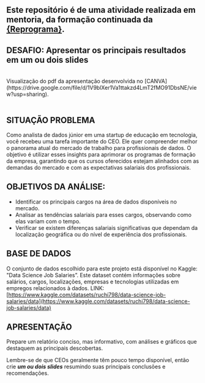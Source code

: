 ## Este repositório é de uma atividade realizada em mentoria, da formação continuada da [{Reprograma}](https://www.reprograma.com.br/).

## DESAFIO: Apresentar os principais resultados em um ou dois slides

<br>
Visualização do pdf da apresentação desenvolvida no [CANVA](https://drive.google.com/file/d/1V9blXer1Va1ttakzd4LmT2fMO91DbsNE/view?usp=sharing).

<br>
<br>

## SITUAÇÃO PROBLEMA

Como analista de dados júnior em uma startup de educação em tecnologia, você recebeu uma tarefa importante do CEO. Ele quer compreender melhor o panorama atual do mercado de trabalho para profissionais de dados. O objetivo é utilizar esses insights para aprimorar os programas de formação da empresa, garantindo que os cursos oferecidos estejam alinhados com as demandas do mercado e com as expectativas salariais dos profissionais.

## OBJETIVOS DA ANÁLISE:

- Identificar os principais cargos na área de dados disponíveis no mercado.
- Analisar as tendências salariais para esses cargos, observando como elas variam com o tempo.
- Verificar se existem diferenças salariais significativas que dependam da localização geográfica ou do nível de experiência dos profissionais.

## BASE DE DADOS 

O conjunto de dados escolhido para este projeto está disponível no Kaggle: "Data Science Job Salaries”. Este dataset contém informações sobre salários, cargos, localizações, empresas e tecnologias utilizadas em empregos relacionados à dados. LINK: [https://www.kaggle.com/datasets/ruchi798/data-science-job-salaries/data](https://www.kaggle.com/datasets/ruchi798/data-science-job-salaries/data)

## APRESENTAÇÃO

Prepare um relatório conciso, mas informativo, com análises e gráficos que destaquem as principais descobertas.

Lembre-se de que CEOs geralmente têm pouco tempo disponível, então crie ***_um ou dois slides_*** resumindo suas principais conclusões e recomendações.

<br>


